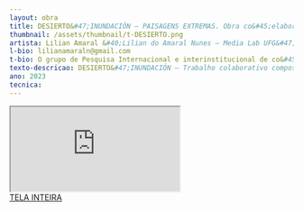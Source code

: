 ```yaml
---
layout: obra
title: DESIERTO&#47;INUNDACIÓN – PAISAGENS EXTREMAS. Obra co&#45;elaborativa, processual, aberta e em rede.
thumbnail: /assets/thumbnail/t-DESIERTO.png
artista: Lilian Amaral &#40;Lilian do Amaral Nunes – Media Lab UFG&#47;Brasil &#45; autor principal&#41;, Marcos Umpièrrez &#40;IENBA&#47;UDELAR – Uruguay&#41;, FaBiane Santos &#40;Bia Santos – Universidade de Zaragoza&#45; Espanha&#41;, Liliana Fracasso &#40;Academia de Belas Artes de Veneza&#45;Itália&#41;, Marina Buj &#40;Universidade de Gorina&#45;Espanha&#41;
l-bio: lilianamaraln@gmail.com
t-bio: O grupo de Pesquisa Internacional e interinstitucional de co&#45;pesquisa e co&#45;cria&#231;&#227;o em arte, ci&#234;ncia e tecnologia em rede HolosCi&#91;u&#93;da&#91;e&#93; busca propor e analisar experi&#234;ncias multimetodológicas para compreens&#227;o da complexidade da cidade contemporânea, no atual contexto de espetaculariza&#231;&#227;o urbana, buscando articular linhas de abordagem que costumam ser tratadas separadamente&#58; das práticas art&#237;sticas em perspectiva relacional, apreens&#227;o critica à experi&#234;ncia est&#233;tica&#45;corporal urbana. Configura&#45;se como prática co&#45;elaborativa, a partir de elementos audiovisuais &#47; multissensoriais que estabelecem conex&#227;o entre os diversos núcleos de pesquisa interligados por meio das Redes, Observatórios e MediaLabs distribu&#237;dos e atuantes em contexto ibero americano &#45; http&#58;&#47;&#47;www.espai214.org&#47;holos&#47;
texto-descricao: DESIERTO&#47;INUNDACIÓN – Trabalho colaborativo composto por 20 narrativas sonoro&#45;visuais e textuais, oriundas de diferentes lugares geográficos do mundo especialmente sens&#237;veis, que comp&#245;em um ambiente de experimenta&#231;&#227;o e explora&#231;&#227;o multissensorial. As bolhas que emergem em contexto virtual e interativo s&#227;o o dispositivo experiencial que no metaverso convida o interator&#47;usuário a participar de percep&#231;&#245;es situadas da obra DESERTO&#47;INUNDACIÓN. A multiplicidade e transforma&#231;&#227;o das paisagens afetadas pela acelerada mudan&#231;a climática configuram XENOPAISAGENS. A água continua a ser o fio condutor da co&#45;cria&#231;&#227;o e co&#45;investiga&#231;&#227;o proposta pelo Grupo de Pesquisa HOLOSCI&#91;U&#93;DAD&#91;E&#93;.
ano: 2023
tecnica: 
---
```


<iframe class="frame" scrolling="no" src="https://www.spatial.io/s/Desierto-inundacion-6475e4177ba0e76e3a1736df?share=8140543362655784075"></iframe>
<br>
<a href="https://www.spatial.io/s/Desierto-inundacion-6475e4177ba0e76e3a1736df?share=8140543362655784075" target="_blank">TELA INTEIRA</a>